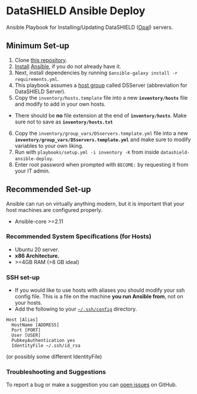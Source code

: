 # DataSHIELD Ansible Deploy

Ansible Playbook for Installing/Updating DataSHIELD ([Opal](https://www.obiba.org/pages/products/opal/)) servers.

## Minimum Set-up

1. Clone [this repository](https://github.com/madprogramer/datashield-ansible-deploy).
2. [Install](https://docs.ansible.com/ansible/latest/installation_guide/intro_installation.html) [Ansible](https://docs.ansible.com/ansible/latest/installation_guide/installation_distros.html), if you do not already have it.
3. Next, install dependencies by running `$ansible-galaxy install -r requirements.yml`.
4. This playbook assumes a [host group](https://docs.ansible.com/ansible/latest/getting_started/get_started_inventory.html) called DSServer (abbreviation for DataSHIELD Server). 
5. Copy the `inventory/hosts.template` file into a new **`inventory/hosts`** file and modify to add in your own hosts.
  * There should be **no** file extension at the end of **`inventory/hosts`**. Make sure not to save as **`inventory/hosts.txt`**
6. Copy the `inventory/group_vars/DSservers.template.yml` file into a new **`inventory/group_vars/DSservers.template.yml`** and make sure to modify variables to your own liking.
7. Run with `playbooks/setup.yml -i inventory -K` from inside `datashield-ansible-deploy`.
8. Enter root password when prompted with `BECOME:` by requesting it from your IT admin.

## Recommended Set-up

Ansible can run on virtually anything modern, but it is important that your host machines are configured properly.
* Ansible-core >=2.11

### Recommended System Specifications (for Hosts)
* Ubuntu 20 server.
* **x86 Architecture.**
* \>=4GB RAM (>8 GB ideal)

### SSH set-up
* If you would like to use hosts with aliases you should modify your ssh config file. This is a file on the machine **you run Ansible from**, not on your hosts.
* Add the following to your [`~/.ssh/config`](https://docs.digitalocean.com/glossary/ssh-config/) directory.
```
Host [Alias]
  HostName [ADDRESS]
  Port [PORT]
  User [USER]
  PubkeyAuthentication yes
  IdentityFile ~/.ssh/id_rsa
```
(or possibly some different IdentityFile)

### Troubleshooting and Suggestions
To report a bug or make a suggestion you can [open issues](https://github.com/madprogramer/datashield-ansible-deploy/issues) on GitHub.
